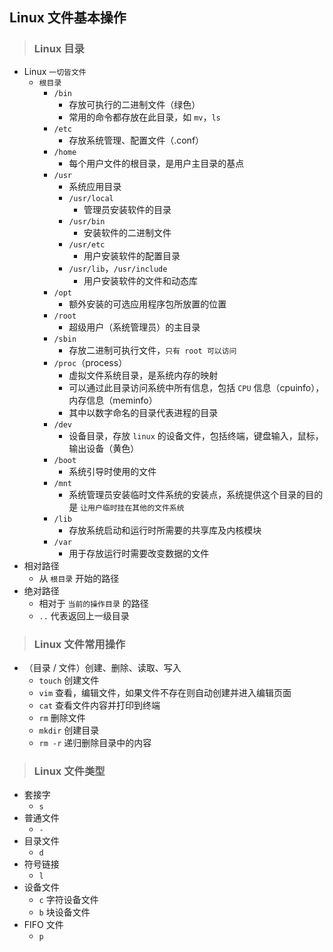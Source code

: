 ## Linux 文件基本操作

>### Linux 目录
* Linux `一切皆文件`
    * `根目录`
        * `/bin`
            * 存放可执行的二进制文件（绿色）
            * 常用的命令都存放在此目录，如 `mv`，`ls`
        * `/etc`
            * 存放系统管理、配置文件（.conf）
        * `/home`
            * 每个用户文件的根目录，是用户主目录的基点
        * `/usr`
            * 系统应用目录
            * `/usr/local`
                * 管理员安装软件的目录
            * `/usr/bin`
                * 安装软件的二进制文件
            * `/usr/etc`
                * 用户安装软件的配置目录
            * `/usr/lib`，`/usr/include` 
                * 用户安装软件的文件和动态库
        * `/opt`
            * 额外安装的可选应用程序包所放置的位置
        * `/root`
            * 超级用户（系统管理员）的主目录
        * `/sbin`
            * 存放二进制可执行文件，`只有 root 可以访问`
        * `/proc`（process）
            * 虚拟文件系统目录，是系统内存的映射
            * 可以通过此目录访问系统中所有信息，包括 `CPU` 信息（cpuinfo），内存信息（meminfo）
            * 其中以数字命名的目录代表进程的目录
        * `/dev`
            * 设备目录，存放 `linux` 的设备文件，包括终端，键盘输入，鼠标，输出设备（黄色）
        * `/boot`
            * 系统引导时使用的文件
        * `/mnt`
            * 系统管理员安装临时文件系统的安装点，系统提供这个目录的目的是 `让用户临时挂在其他的文件系统`
        * `/lib`
            * 存放系统启动和运行时所需要的共享库及内核模块
        * `/var`
            * 用于存放运行时需要改变数据的文件
* 相对路径
    * 从 `根目录` 开始的路径
* 绝对路径
    * 相对于 `当前的操作目录` 的路径
    * `..` 代表返回上一级目录

>### Linux 文件常用操作
* （目录 / 文件）创建、删除、读取、写入
    * `touch` 创建文件
    * `vim` 查看，编辑文件，如果文件不存在则自动创建并进入编辑页面
    * `cat` 查看文件内容并打印到终端
    * `rm` 删除文件
    * `mkdir` 创建目录
    * `rm -r` 递归删除目录中的内容

>### Linux 文件类型
* 套接字
    * `s`
* 普通文件
    * `-`
* 目录文件
    * `d`
* 符号链接
    * `l`
* 设备文件
    * `c` 字符设备文件
    * `b` 块设备文件
* FIFO 文件
    * `p`
